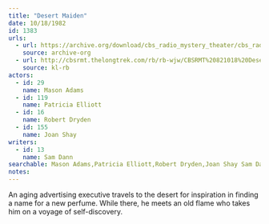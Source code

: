```yaml
---
title: "Desert Maiden"
date: 10/18/1982
id: 1383
urls: 
  - url: https://archive.org/download/cbs_radio_mystery_theater/cbs_radio_mystery_theater-1351-1399.zip/cbs_radio_mystery_theater-1351-1399%2Fcbsrmt_1383_desert_maiden.mp3
    source: archive-org
  - url: http://cbsrmt.thelongtrek.com/rb/rb-wjw/CBSRMT%20821018%20Desert%20Maiden_wjw.mp3
    source: kl-rb
actors:  
  - id: 29
    name: Mason Adams  
  - id: 119
    name: Patricia Elliott  
  - id: 16
    name: Robert Dryden  
  - id: 155
    name: Joan Shay
writers:  
  - id: 13
    name: Sam Dann
searchable: Mason Adams,Patricia Elliott,Robert Dryden,Joan Shay Sam Dann
notes:  
---
```

An aging advertising executive travels to the desert for inspiration in finding a name for a new perfume. While there, he meets an old flame who takes him on a voyage of self-discovery.